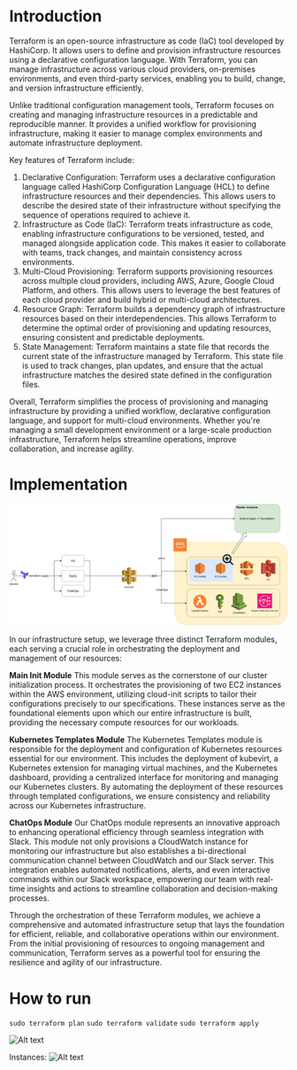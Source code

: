 # Introduction

Terraform is an open-source infrastructure as code (IaC) tool developed by HashiCorp. It allows users to define and provision infrastructure resources using a declarative configuration language. With Terraform, you can manage infrastructure across various cloud providers, on-premises environments, and even third-party services, enabling you to build, change, and version infrastructure efficiently.

Unlike traditional configuration management tools, Terraform focuses on creating and managing infrastructure resources in a predictable and reproducible manner. It provides a unified workflow for provisioning infrastructure, making it easier to manage complex environments and automate infrastructure deployment.

Key features of Terraform include:
1. Declarative Configuration: Terraform uses a declarative configuration language called HashiCorp Configuration Language (HCL) to define infrastructure resources and their dependencies. This allows users to describe the desired state of their infrastructure without specifying the sequence of operations required to achieve it.
2. Infrastructure as Code (IaC): Terraform treats infrastructure as code, enabling infrastructure configurations to be versioned, tested, and managed alongside application code. This makes it easier to collaborate with teams, track changes, and maintain consistency across environments.
3. Multi-Cloud Provisioning: Terraform supports provisioning resources across multiple cloud providers, including AWS, Azure, Google Cloud Platform, and others. This allows users to leverage the best features of each cloud provider and build hybrid or multi-cloud architectures.
4. Resource Graph: Terraform builds a dependency graph of infrastructure resources based on their interdependencies. This allows Terraform to determine the optimal order of provisioning and updating resources, ensuring consistent and predictable deployments.
5. State Management: Terraform maintains a state file that records the current state of the infrastructure managed by Terraform. This state file is used to track changes, plan updates, and ensure that the actual infrastructure matches the desired state defined in the configuration files.

Overall, Terraform simplifies the process of provisioning and managing infrastructure by providing a unified workflow, declarative configuration language, and support for multi-cloud environments. Whether you're managing a small development environment or a large-scale production infrastructure, Terraform helps streamline operations, improve collaboration, and increase agility.

# Implementation

![Alt text](/images/terraform_schematic.png)

In our infrastructure setup, we leverage three distinct Terraform modules, each serving a crucial role in orchestrating the deployment and management of our resources:

__Main Init Module__
This module serves as the cornerstone of our cluster initialization process. It orchestrates the provisioning of two EC2 instances within the AWS environment, utilizing cloud-init scripts to tailor their configurations precisely to our specifications. These instances serve as the foundational elements upon which our entire infrastructure is built, providing the necessary compute resources for our workloads.

__Kubernetes Templates Module__
The Kubernetes Templates module is responsible for the deployment and configuration of Kubernetes resources essential for our environment. This includes the deployment of kubevirt, a Kubernetes extension for managing virtual machines, and the Kubernetes dashboard, providing a centralized interface for monitoring and managing our Kubernetes clusters. By automating the deployment of these resources through templated configurations, we ensure consistency and reliability across our Kubernetes infrastructure.

__ChatOps Module__
Our ChatOps module represents an innovative approach to enhancing operational efficiency through seamless integration with Slack. This module not only provisions a CloudWatch instance for monitoring our infrastructure but also establishes a bi-directional communication channel between CloudWatch and our Slack server. This integration enables automated notifications, alerts, and even interactive commands within our Slack workspace, empowering our team with real-time insights and actions to streamline collaboration and decision-making processes.

Through the orchestration of these Terraform modules, we achieve a comprehensive and automated infrastructure setup that lays the foundation for efficient, reliable, and collaborative operations within our environment. From the initial provisioning of resources to ongoing management and communication, Terraform serves as a powerful tool for ensuring the resilience and agility of our infrastructure.

# How to run

```sudo terraform plan```
```sudo terraform validate```
```sudo terraform apply```

![Alt text](/images/terraform.gif)

Instances:
![Alt text](/images/aws_terraform_instances.png)
